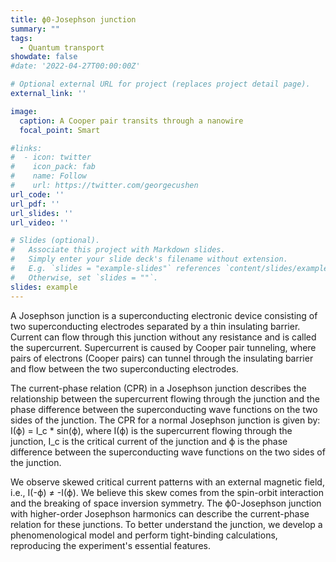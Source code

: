 ```yaml
---
title: ϕ0-Josephson junction
summary: ""
tags:
  - Quantum transport
showdate: false
#date: '2022-04-27T00:00:00Z'

# Optional external URL for project (replaces project detail page).
external_link: ''

image:
  caption: A Cooper pair transits through a nanowire
  focal_point: Smart

#links:
#  - icon: twitter
#    icon_pack: fab
#    name: Follow
#    url: https://twitter.com/georgecushen
url_code: ''
url_pdf: ''
url_slides: ''
url_video: ''

# Slides (optional).
#   Associate this project with Markdown slides.
#   Simply enter your slide deck's filename without extension.
#   E.g. `slides = "example-slides"` references `content/slides/example-slides.md`.
#   Otherwise, set `slides = ""`.
slides: example
---
```

A Josephson junction is a superconducting electronic device consisting of two superconducting electrodes separated by a thin insulating barrier. Current can flow through this junction without any resistance and is called the supercurrent. Supercurrent is caused by Cooper pair tunneling, where pairs of electrons (Cooper pairs) can tunnel through the insulating barrier and flow between the two superconducting electrodes. 

The current-phase relation (CPR) in a Josephson junction describes the relationship between the supercurrent flowing through the junction and the phase difference between the superconducting wave functions on the two sides of the junction. The CPR for a normal Josephson junction is given by: I(ϕ) = I_c * sin(ϕ), where I(ϕ) is the supercurrent flowing through the junction, I_c is the critical current of the junction and ϕ is the phase difference between the superconducting wave functions on the two sides of the junction. 

We observe skewed critical current patterns with an external magnetic field, i.e., I(-ϕ) ≠ -I(ϕ). We believe this skew comes from the spin-orbit interaction and the breaking of space inversion symmetry. The ϕ0-Josephson junction with higher-order Josephson harmonics can describe the current-phase relation for these junctions. To better understand the junction, we develop a phenomenological model and perform tight-binding calculations, reproducing the experiment's essential features. 
